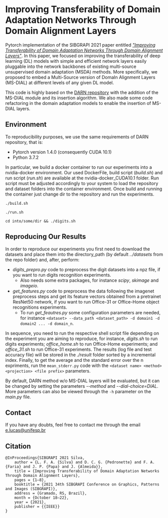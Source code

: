 # Improving Transferability of Domain Adaptation Networks Through Domain Alignment Layers

Pytorch implementation of the SIBGRAPI 2021 paper entitled [_"Improving Transferability of Domain Adaptation Networks Through Domain Alignment Layers"_](https://arxiv.org/abs/2109.02693). In this paper, we focused on improving the transferability of deep learning (DL) models with simple and efficient network layers easily pluggable into the network backbones of existing multi-source unsupervised domain adaptation (MSDA) methods. More specifically, we proposed to embed a Multi-Source version of DomaIn Alignment Layers (MS-DIAL) at different levels of any given DL model.

This code is highly based on the [DARN repository](https://github.com/junfengwen/DARN) with the addition of the MS-DIAL module and its insertion algorithm. We also made some code refactoring in the domain adaptation models to enable the insertion of MS-DIAL layers.

## Environment

To reproducibility purposes, we use the same requirements of DARN repository, that is:
- Pytorch version 1.4.0 (consequently CUDA 10.1)
- Python 3.7.2

In particular, we build a docker container to run our experiments into a nvidia-docker environment. Our used DockerFile, build script (*build.sh*) and run script (*run.sh*) are available at the nvidia-docker_CUDA10.1 folder. Run script must be adjusted accordingly to your system to load the repository and dataset folders into the container environment. Once build and running the container just change dir to the repository and run the experiments.

`./build.sh`

`./run.sh`

`cd into/some/dir && ./digits.sh `

## Reproducing Our Results

In order to reproduce our experiments you first need to download the datasets and place them into the directory_path (by default *../datasets* from the repo folder) and, after, perform:
- *digits_prepro.py* code to preprocess the digit datasets into a npz file, if you want to run digits recognition experiments.
    - Also needs some extra packages, for instance *scipy*, *skimage* and *imageio*.
- *get_features.py* code to preprocess the data following the imagenet preprocess steps and get its feature vectors obtained from a pretrainet ResNet50 network, if you want to run Office-31 or Office-Home object recognitions experiments.
    - To run *get_feautres.py* some configuration parameters are needed, for instance `<dataset> --data_path <dataset_path> -d domain1 -d domain2 ... -d domain_n`.

In sequence, you need to run the respective shell script file depending on the experiment you are aiming to reproduce, for instance, *digits.sh* to run digits experiments; *office_home.sh* to run Office-Home experiments; and *office_31.sh* to run Office-31 experiments. The results (log file and test accuracy file) will be stored in the *./result* folder sorted by a incremental index. Finally, to get the average and the standard error over the n expriments, run the `mean_stderr.py` code with the `<dataset name> <method> <projection> <file prefix>` parameters.

By default, DARN method w/o MS-DIAL layers will be evaluated, but it can be changed by setting the parameters *--method* and *--dial-choice=DIAL*. More parameters can also be viewed through the `-h` parameter on the *main.py* file.

## Contact

If you have any doubts, feel free to contact me through the email e.lucas@unifesp.br

## Citation
```
@InProceedings{SIBGRAPI 2021 Silva,
    author = {L. F. A. {Silva} and D. C. G. {Pedronette} and F. A. {Faria} and J. P. {Papa} and J. {Almeida}},
    title = {Improving Transferability of Domain Adaptation Networks Through Domain Alignment Layers},
    pages = {1–8},
    booktitle = {2021 34th SIBGRAPI Conference on Graphics, Patterns and Images (SIBGRAPI)},
    address = {Gramado, RS, Brazil},
    month = {October 18–22},
    year = {2021},
    publisher = {{IEEE}}
}
```
